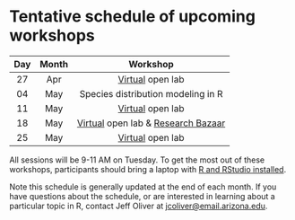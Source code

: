 # Tentative schedule of upcoming workshops

| Day | Month | Workshop                           |
|:---:|:-----:|:----------------------------------:|
| 27  | Apr   | [Virtual](contingency.md) open lab |
| 04  | May   | Species distribution modeling in R |
| 11  | May   | [Virtual](contingency.md) open lab |
| 18  | May   | [Virtual](contingency.md) open lab & [Research Bazaar](http://researchbazaar.arizona.edu/resbaz/resbazTucson2021/) |
| 25  | May   | [Virtual](contingency.md) open lab |

All sessions will be 9-11 AM on Tuesday<!--in the [Data Studio](https://new.library.arizona.edu/visit/spaces/data-studio) of the Main Library-->. To get the most out of these workshops, participants should bring a laptop with [R and RStudio installed](https://jcoliver.github.io/learn-r/000-setup-instructions.html).

Note this schedule is generally updated at the end of each month. If you have questions about the schedule, or are interested in learning about a particular topic in R, contact Jeff Oliver at [jcoliver@email.arizona.edu](mailto:jcoliver@email.arizona.edu?subject=R%20workshop%20inquiry).
